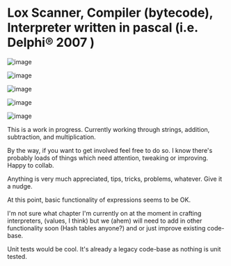 # Lox Scanner, Compiler (bytecode), Interpreter written in pascal (i.e. Delphi® 2007 )

![image](https://github.com/derekdogg/Lox_Scanner/assets/135413966/13a6910e-09de-486d-85d5-9d581a90dada)


![image](https://github.com/derekdogg/Lox_Scanner/assets/135413966/5a03c78b-1e90-42c4-b795-5fb2f1cd62c5)

![image](https://github.com/derekdogg/Lox_Scanner/assets/135413966/227c88f3-c1d7-415f-b30c-74fa8398250e)

![image](https://github.com/derekdogg/Lox_Scanner/assets/135413966/927a9b1d-f625-478a-80cb-8c21d4d75dfa)

![image](https://github.com/derekdogg/Lox_Scanner/assets/135413966/48913cfc-264b-4b05-93e6-a32f98586e1d)


This is a work in progress. Currently working through strings, addition, subtraction, and multiplication.

By the way, if you want to get involved feel free to do so. I know there's probably loads of things which need attention, tweaking or improving. Happy to collab. 

Anything is very much appreciated, tips, tricks, problems, whatever. Give it a nudge.

At this point, basic functionality of expressions seems to be OK. 

I'm not sure what chapter I'm currently on at the moment in crafting interpreters, (values, I think) but we (ahem) will need to add in other functionality soon (Hash tables anyone?) and or just improve 
existing code-base.

Unit tests would be cool. It's already a legacy code-base as nothing is unit tested.
